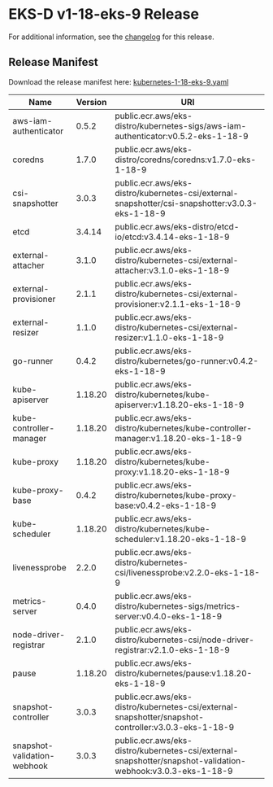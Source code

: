 # EKS-D v1-18-eks-9 Release

For additional information, see the [changelog](CHANGELOG-v1-18-eks-9.md) for this release.

## Release Manifest
Download the release manifest here: [kubernetes-1-18-eks-9.yaml](https://distro.eks.amazonaws.com/kubernetes-1-18/kubernetes-1-18-eks-9.yaml)

| Name | Version | URI |
|------|---------|-----|
| aws-iam-authenticator | 0.5.2 | public.ecr.aws/eks-distro/kubernetes-sigs/aws-iam-authenticator:v0.5.2-eks-1-18-9 |
| coredns | 1.7.0 | public.ecr.aws/eks-distro/coredns/coredns:v1.7.0-eks-1-18-9 |
| csi-snapshotter | 3.0.3 | public.ecr.aws/eks-distro/kubernetes-csi/external-snapshotter/csi-snapshotter:v3.0.3-eks-1-18-9 |
| etcd | 3.4.14 | public.ecr.aws/eks-distro/etcd-io/etcd:v3.4.14-eks-1-18-9 |
| external-attacher | 3.1.0 | public.ecr.aws/eks-distro/kubernetes-csi/external-attacher:v3.1.0-eks-1-18-9 |
| external-provisioner | 2.1.1 | public.ecr.aws/eks-distro/kubernetes-csi/external-provisioner:v2.1.1-eks-1-18-9 |
| external-resizer | 1.1.0 | public.ecr.aws/eks-distro/kubernetes-csi/external-resizer:v1.1.0-eks-1-18-9 |
| go-runner | 0.4.2 | public.ecr.aws/eks-distro/kubernetes/go-runner:v0.4.2-eks-1-18-9 |
| kube-apiserver | 1.18.20 | public.ecr.aws/eks-distro/kubernetes/kube-apiserver:v1.18.20-eks-1-18-9 |
| kube-controller-manager | 1.18.20 | public.ecr.aws/eks-distro/kubernetes/kube-controller-manager:v1.18.20-eks-1-18-9 |
| kube-proxy | 1.18.20 | public.ecr.aws/eks-distro/kubernetes/kube-proxy:v1.18.20-eks-1-18-9 |
| kube-proxy-base | 0.4.2 | public.ecr.aws/eks-distro/kubernetes/kube-proxy-base:v0.4.2-eks-1-18-9 |
| kube-scheduler | 1.18.20 | public.ecr.aws/eks-distro/kubernetes/kube-scheduler:v1.18.20-eks-1-18-9 |
| livenessprobe | 2.2.0 | public.ecr.aws/eks-distro/kubernetes-csi/livenessprobe:v2.2.0-eks-1-18-9 |
| metrics-server | 0.4.0 | public.ecr.aws/eks-distro/kubernetes-sigs/metrics-server:v0.4.0-eks-1-18-9 |
| node-driver-registrar | 2.1.0 | public.ecr.aws/eks-distro/kubernetes-csi/node-driver-registrar:v2.1.0-eks-1-18-9 |
| pause | 1.18.20 | public.ecr.aws/eks-distro/kubernetes/pause:v1.18.20-eks-1-18-9 |
| snapshot-controller | 3.0.3 | public.ecr.aws/eks-distro/kubernetes-csi/external-snapshotter/snapshot-controller:v3.0.3-eks-1-18-9 |
| snapshot-validation-webhook | 3.0.3 | public.ecr.aws/eks-distro/kubernetes-csi/external-snapshotter/snapshot-validation-webhook:v3.0.3-eks-1-18-9 |
